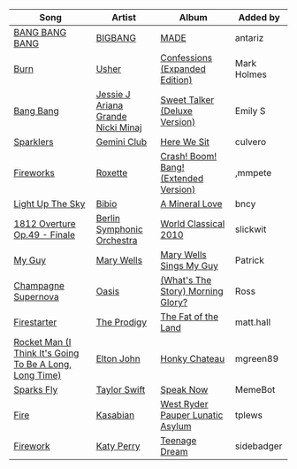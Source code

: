 | Song | Artist | Album | Added by |
|-|-|-|-|
| [BANG BANG BANG](https://open.spotify.com/track/3dI59jLoFMjMAyUAyRZnkE) | [BIGBANG](https://open.spotify.com/artist/4Kxlr1PRlDKEB0ekOCyHgX) | [MADE](https://open.spotify.com/album/2SPrl8C8pgSM5gXbAiyJHY) | antariz |
| [Burn](https://open.spotify.com/track/7z3N2W7Xz1t2G2sAO8wFVH) | [Usher](https://open.spotify.com/artist/23zg3TcAtWQy7J6upgbUnj) | [Confessions (Expanded Edition)](https://open.spotify.com/album/1RM6MGv6bcl6NrAG8PGoZk) | Mark Holmes |
| [Bang Bang](https://open.spotify.com/track/0puf9yIluy9W0vpMEUoAnN) | [Jessie J](https://open.spotify.com/artist/2gsggkzM5R49q6jpPvazou)<br>[Ariana Grande](https://open.spotify.com/artist/66CXWjxzNUsdJxJ2JdwvnR)<br>[Nicki Minaj](https://open.spotify.com/artist/0hCNtLu0JehylgoiP8L4Gh) | [Sweet Talker (Deluxe Version)](https://open.spotify.com/album/2rDIivxBafNKpgRqlzIRSb) | Emily S |
| [Sparklers](https://open.spotify.com/track/0S2IrjVR3QG5c4z4ij8t5W) | [Gemini Club](https://open.spotify.com/artist/2aCPI1cQHluLnMHkndCL4L) | [Here We Sit](https://open.spotify.com/album/145YJvsPF2I45rY4jY2Z4D) | culvero |
| [Fireworks](https://open.spotify.com/track/2SJ5VRwZOzQk9PFDL3LQET) | [Roxette](https://open.spotify.com/artist/2SHhfs4BiDxGQ3oxqf0UHY) | [Crash! Boom! Bang! (Extended Version)](https://open.spotify.com/album/3f5WapBpTtNqVF079EhUhV) | ,mmpete |
| [Light Up The Sky](https://open.spotify.com/track/70ezCCwti8PBRFX0Z7FztA) | [Bibio](https://open.spotify.com/artist/0qzzGu8qpbXYpzgV52wOFT) | [A Mineral Love](https://open.spotify.com/album/47riSLCeFOffFRi9BZ2eig) | bncy |
| [1812 Overture Op.49 - Finale](https://open.spotify.com/track/78ZA7OybDvDl6Lx07l8EW4) | [Berlin Symphonic Orchestra](https://open.spotify.com/artist/1eoSl7fjjXDMwwEax9Iaii) | [World Classical 2010](https://open.spotify.com/album/3umFa9oZYIS1gicfvKuuwk) | slickwit |
| [My Guy](https://open.spotify.com/track/4591VqUIXysNlmI5NcAIUd) | [Mary Wells](https://open.spotify.com/artist/1cjZk1xXn3YCToNg3uJpA7) | [Mary Wells Sings My Guy](https://open.spotify.com/album/6pUoPt9A6P1G8YJ5vw6GBP) | Patrick |
| [Champagne Supernova](https://open.spotify.com/track/6EMynpZ10GVcwVqiLZj6Ye) | [Oasis](https://open.spotify.com/artist/2DaxqgrOhkeH0fpeiQq2f4) | [(What's The Story) Morning Glory?](https://open.spotify.com/album/2u30gztZTylY4RG7IvfXs8) | Ross |
| [Firestarter](https://open.spotify.com/track/1auX4gkGe7hbrOH0BXdpV4) | [The Prodigy](https://open.spotify.com/artist/4k1ELeJKT1ISyDv8JivPpB) | [The Fat of the Land](https://open.spotify.com/album/2qivROlvQ8BcUKTaCA7dL2) | matt.hall |
| [Rocket Man (I Think It's Going To Be A Long, Long Time)](https://open.spotify.com/track/3gdewACMIVMEWVbyb8O9sY) | [Elton John](https://open.spotify.com/artist/3PhoLpVuITZKcymswpck5b) | [Honky Chateau](https://open.spotify.com/album/2ei2X6ghPnw7YRwQtAH075) | mgreen89 |
| [Sparks Fly](https://open.spotify.com/track/6d9IiDcFxtFVIvt9pCqyGH) | [Taylor Swift](https://open.spotify.com/artist/06HL4z0CvFAxyc27GXpf02) | [Speak Now](https://open.spotify.com/album/5MfAxS5zz8MlfROjGQVXhy) | MemeBot |
| [Fire](https://open.spotify.com/track/0Ln5tJyLX5qusquBOtq7wf) | [Kasabian](https://open.spotify.com/artist/11wRdbnoYqRddKBrpHt4Ue) | [West Ryder Pauper Lunatic Asylum](https://open.spotify.com/album/2DHGeuRTttjurZDb0pSjx6) | tplews |
| [Firework](https://open.spotify.com/track/4r6eNCsrZnQWJzzvFh4nlg) | [Katy Perry](https://open.spotify.com/artist/6jJ0s89eD6GaHleKKya26X) | [Teenage Dream](https://open.spotify.com/album/2eQMC9nJE3f3hCNKlYYHL1) | sidebadger |